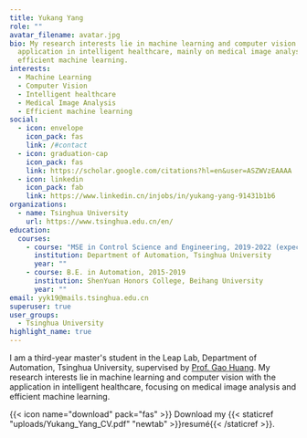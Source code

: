 ```yaml
---
title: Yukang Yang
role: ""
avatar_filename: avatar.jpg
bio: My research interests lie in machine learning and computer vision with the
  application in intelligent healthcare, mainly on medical image analysis and
  efficient machine learning.
interests:
  - Machine Learning
  - Computer Vision
  - Intelligent healthcare
  - Medical Image Analysis
  - Efficient machine learning
social:
  - icon: envelope
    icon_pack: fas
    link: /#contact
  - icon: graduation-cap
    icon_pack: fas
    link: https://scholar.google.com/citations?hl=en&user=ASZWVzEAAAA
  - icon: linkedin
    icon_pack: fab
    link: https://www.linkedin.cn/injobs/in/yukang-yang-91431b1b6
organizations:
  - name: Tsinghua University
    url: https://www.tsinghua.edu.cn/en/
education:
  courses:
    - course: "MSE in Control Science and Engineering, 2019-2022 (expected) "
      institution: Department of Automation, Tsinghua University
      year: ""
    - course: B.E. in Automation, 2015-2019
      institution: ShenYuan Honors College, Beihang University
      year: ""
email: yyk19@mails.tsinghua.edu.cn
superuser: true
user_groups:
  - Tsinghua University
highlight_name: true
---
```

I am a third-year master's student in the Leap Lab, Department of Automation, Tsinghua University, supervised by [Prof. Gao Huang](http://www.gaohuang.net/). My research interests lie in machine learning and computer vision with the application in intelligent healthcare, focusing on medical image analysis and efficient machine learning.

{{< icon name="download" pack="fas" >}} Download my {{< staticref "uploads/Yukang_Yang_CV.pdf" "newtab" >}}resumé{{< /staticref >}}.